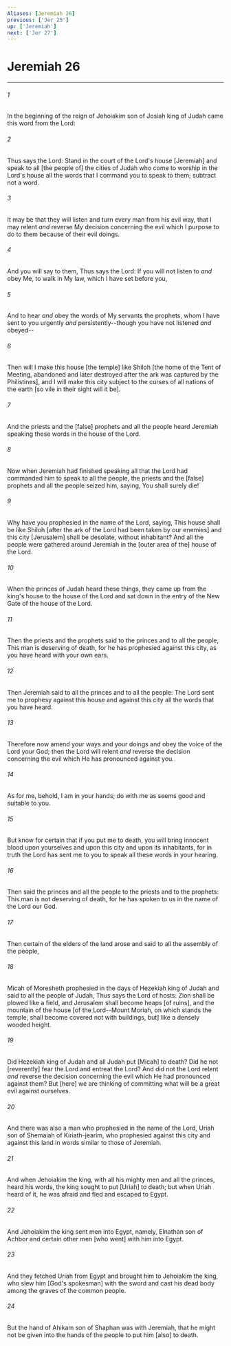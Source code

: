 ```yaml
---
Aliases: [Jeremiah 26]
previous: ['Jer 25']
up: ['Jeremiah']
next: ['Jer 27']
---
```

# Jeremiah 26

***














###### 1 






In the beginning of the reign of Jehoiakim son of Josiah king of Judah came this word from the Lord: 













###### 2 






Thus says the Lord: Stand in the court of the Lord's house [Jeremiah] and speak to all [the people of] the cities of Judah who come to worship in the Lord's house all the words that I command you to speak to them; subtract not a word. 













###### 3 






It may be that they will listen and turn every man from his evil way, that I may relent _and_ reverse My decision concerning the evil which I purpose to do to them because of their evil doings. 













###### 4 






And you will say to them, Thus says the Lord: If you will not listen to _and_ obey Me, to walk in My law, which I have set before you, 













###### 5 






And to hear _and_ obey the words of My servants the prophets, whom I have sent to you urgently _and_ persistently--though you have not listened _and_ obeyed-- 













###### 6 






Then will I make this house [the temple] like Shiloh [the home of the Tent of Meeting, abandoned and later destroyed after the ark was captured by the Philistines], and I will make this city subject to the curses of all nations of the earth [so vile in their sight will it be]. 













###### 7 






And the priests and the [false] prophets and all the people heard Jeremiah speaking these words in the house of the Lord. 













###### 8 






Now when Jeremiah had finished speaking all that the Lord had commanded him to speak to all the people, the priests and the [false] prophets and all the people seized him, saying, You shall surely die! 













###### 9 






Why have you prophesied in the name of the Lord, saying, This house shall be like Shiloh [after the ark of the Lord had been taken by our enemies] and this city [Jerusalem] shall be desolate, without inhabitant? And all the people were gathered around Jeremiah in the [outer area of the] house of the Lord. 













###### 10 






When the princes of Judah heard these things, they came up from the king's house to the house of the Lord and sat down in the entry of the New Gate of the house of the Lord. 













###### 11 






Then the priests and the prophets said to the princes and to all the people, This man is deserving of death, for he has prophesied against this city, as you have heard with your own ears. 













###### 12 






Then Jeremiah said to all the princes and to all the people: The Lord sent me to prophesy against this house and against this city all the words that you have heard. 













###### 13 






Therefore now amend your ways and your doings and obey the voice of the Lord your God; then the Lord will relent _and_ reverse the decision concerning the evil which He has pronounced against you. 













###### 14 






As for me, behold, I am in your hands; do with me as seems good and suitable to you. 













###### 15 






But know for certain that if you put me to death, you will bring innocent blood upon yourselves and upon this city and upon its inhabitants, for in truth the Lord has sent me to you to speak all these words in your hearing. 













###### 16 






Then said the princes and all the people to the priests and to the prophets: This man is not deserving of death, for he has spoken to us in the name of the Lord our God. 













###### 17 






Then certain of the elders of the land arose and said to all the assembly of the people, 













###### 18 






Micah of Moresheth prophesied in the days of Hezekiah king of Judah and said to all the people of Judah, Thus says the Lord of hosts: Zion shall be plowed like a field, and Jerusalem shall become heaps [of ruins], and the mountain of the house [of the Lord--Mount Moriah, on which stands the temple, shall become covered not with buildings, but] like a densely wooded height. 













###### 19 






Did Hezekiah king of Judah and all Judah put [Micah] to death? Did he not [reverently] fear the Lord and entreat the Lord? And did not the Lord relent _and_ reverse the decision concerning the evil which He had pronounced against them? But [here] we are thinking of committing what will be a great evil against ourselves. 













###### 20 






And there was also a man who prophesied in the name of the Lord, Uriah son of Shemaiah of Kiriath-jearim, who prophesied against this city and against this land in words similar to those of Jeremiah. 













###### 21 






And when Jehoiakim the king, with all his mighty men and all the princes, heard his words, the king sought to put [Uriah] to death; but when Uriah heard of it, he was afraid and fled and escaped to Egypt. 













###### 22 






And Jehoiakim the king sent men into Egypt, namely, Elnathan son of Achbor and certain other men [who went] with him into Egypt. 













###### 23 






And they fetched Uriah from Egypt and brought him to Jehoiakim the king, who slew him [God's spokesman] with the sword and cast his dead body among the graves of the common people. 













###### 24 






But the hand of Ahikam son of Shaphan was with Jeremiah, that he might not be given into the hands of the people to put him [also] to death.
